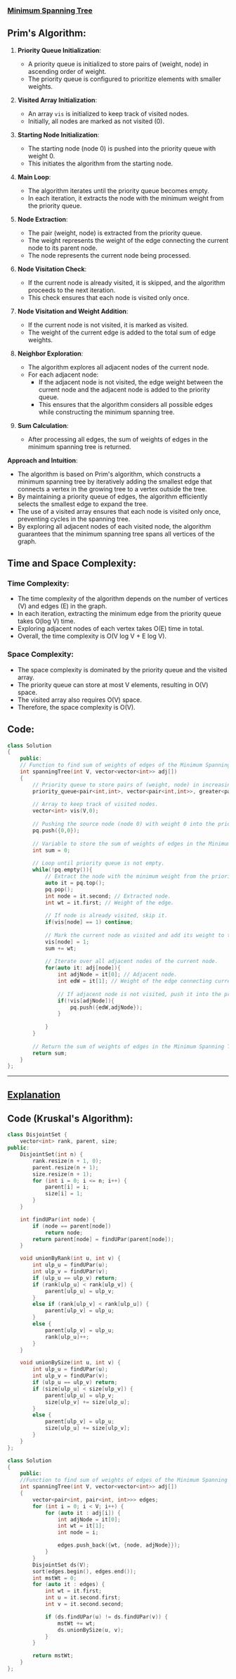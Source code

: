 ### [Minimum Spanning Tree](https://www.geeksforgeeks.org/problems/minimum-spanning-tree/1)

## Prim's Algorithm:
1. **Priority Queue Initialization**:
   - A priority queue is initialized to store pairs of (weight, node) in ascending order of weight.
   - The priority queue is configured to prioritize elements with smaller weights.

2. **Visited Array Initialization**:
   - An array `vis` is initialized to keep track of visited nodes.
   - Initially, all nodes are marked as not visited (0).

3. **Starting Node Initialization**:
   - The starting node (node 0) is pushed into the priority queue with weight 0.
   - This initiates the algorithm from the starting node.

4. **Main Loop**:
   - The algorithm iterates until the priority queue becomes empty.
   - In each iteration, it extracts the node with the minimum weight from the priority queue.

5. **Node Extraction**:
   - The pair (weight, node) is extracted from the priority queue.
   - The weight represents the weight of the edge connecting the current node to its parent node.
   - The node represents the current node being processed.

6. **Node Visitation Check**:
   - If the current node is already visited, it is skipped, and the algorithm proceeds to the next iteration.
   - This check ensures that each node is visited only once.

7. **Node Visitation and Weight Addition**:
   - If the current node is not visited, it is marked as visited.
   - The weight of the current edge is added to the total sum of edge weights.

8. **Neighbor Exploration**:
   - The algorithm explores all adjacent nodes of the current node.
   - For each adjacent node:
     - If the adjacent node is not visited, the edge weight between the current node and the adjacent node is added to the priority queue.
     - This ensures that the algorithm considers all possible edges while constructing the minimum spanning tree.

9. **Sum Calculation**:
   - After processing all edges, the sum of weights of edges in the minimum spanning tree is returned.

**Approach and Intuition**:
- The algorithm is based on Prim's algorithm, which constructs a minimum spanning tree by iteratively adding the smallest edge that connects a vertex in the growing tree to a vertex outside the tree.
- By maintaining a priority queue of edges, the algorithm efficiently selects the smallest edge to expand the tree.
- The use of a visited array ensures that each node is visited only once, preventing cycles in the spanning tree.
- By exploring all adjacent nodes of each visited node, the algorithm guarantees that the minimum spanning tree spans all vertices of the graph.

## Time and Space Complexity:
### **Time Complexity**:
- The time complexity of the algorithm depends on the number of vertices (V) and edges (E) in the graph.
- In each iteration, extracting the minimum edge from the priority queue takes O(log V) time.
- Exploring adjacent nodes of each vertex takes O(E) time in total.
- Overall, the time complexity is O(V log V + E log V).

### **Space Complexity**:
- The space complexity is dominated by the priority queue and the visited array.
- The priority queue can store at most V elements, resulting in O(V) space.
- The visited array also requires O(V) space.
- Therefore, the space complexity is O(V).

## Code:
```cpp
class Solution
{
	public:
	// Function to find sum of weights of edges of the Minimum Spanning Tree.
    int spanningTree(int V, vector<vector<int>> adj[])
    {
        // Priority queue to store pairs of (weight, node) in increasing order of weight.
        priority_queue<pair<int,int>, vector<pair<int,int>>, greater<pair<int,int>> > pq;
        
        // Array to keep track of visited nodes.
        vector<int> vis(V,0);
        
        // Pushing the source node (node 0) with weight 0 into the priority queue.
        pq.push({0,0});
        
        // Variable to store the sum of weights of edges in the Minimum Spanning Tree.
        int sum = 0;
        
        // Loop until priority queue is not empty.
        while(!pq.empty()){
            // Extract the node with the minimum weight from the priority queue.
            auto it = pq.top();
            pq.pop();
            int node = it.second; // Extracted node.
            int wt = it.first; // Weight of the edge.
            
            // If node is already visited, skip it.
            if(vis[node] == 1) continue;
            
            // Mark the current node as visited and add its weight to the total sum.
            vis[node] = 1;
            sum += wt;
            
            // Iterate over all adjacent nodes of the current node.
            for(auto it: adj[node]){
                int adjNode = it[0]; // Adjacent node.
                int edW = it[1]; // Weight of the edge connecting current node and adjacent node.
                
                // If adjacent node is not visited, push it into the priority queue.
                if(!vis[adjNode]){
                    pq.push({edW,adjNode});
                }
                
            }
        }
        
        // Return the sum of weights of edges in the Minimum Spanning Tree.
        return sum;
    }
};
```

<hr> 

## [Explanation](https://takeuforward.org/data-structure/kruskals-algorithm-minimum-spanning-tree-g-47/)

## Code (Kruskal's Algorithm):
```cpp
class DisjointSet {
    vector<int> rank, parent, size;
public:
    DisjointSet(int n) {
        rank.resize(n + 1, 0);
        parent.resize(n + 1);
        size.resize(n + 1);
        for (int i = 0; i <= n; i++) {
            parent[i] = i;
            size[i] = 1;
        }
    }

    int findUPar(int node) {
        if (node == parent[node])
            return node;
        return parent[node] = findUPar(parent[node]);
    }

    void unionByRank(int u, int v) {
        int ulp_u = findUPar(u);
        int ulp_v = findUPar(v);
        if (ulp_u == ulp_v) return;
        if (rank[ulp_u] < rank[ulp_v]) {
            parent[ulp_u] = ulp_v;
        }
        else if (rank[ulp_v] < rank[ulp_u]) {
            parent[ulp_v] = ulp_u;
        }
        else {
            parent[ulp_v] = ulp_u;
            rank[ulp_u]++;
        }
    }

    void unionBySize(int u, int v) {
        int ulp_u = findUPar(u);
        int ulp_v = findUPar(v);
        if (ulp_u == ulp_v) return;
        if (size[ulp_u] < size[ulp_v]) {
            parent[ulp_u] = ulp_v;
            size[ulp_v] += size[ulp_u];
        }
        else {
            parent[ulp_v] = ulp_u;
            size[ulp_u] += size[ulp_v];
        }
    }
};

class Solution
{
	public:
	//Function to find sum of weights of edges of the Minimum Spanning Tree.
    int spanningTree(int V, vector<vector<int>> adj[])
    {
        vector<pair<int, pair<int, int>>> edges;
        for (int i = 0; i < V; i++) {
            for (auto it : adj[i]) {
                int adjNode = it[0];
                int wt = it[1];
                int node = i;

                edges.push_back({wt, {node, adjNode}});
            }
        }
        DisjointSet ds(V);
        sort(edges.begin(), edges.end());
        int mstWt = 0;
        for (auto it : edges) {
            int wt = it.first;
            int u = it.second.first;
            int v = it.second.second;

            if (ds.findUPar(u) != ds.findUPar(v)) {
                mstWt += wt;
                ds.unionBySize(u, v);
            }
        }

        return mstWt;
    }
};
```

